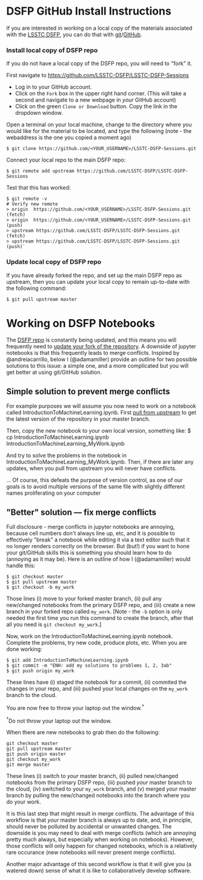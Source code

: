 # DSFP GitHub Install Instructions

If you are interested in working on a local copy of the materials associated with the [LSSTC DSFP](https://astrodatascience.org/), you can do that with [git](https://git-scm.com/)/[GitHub](https://github.com/).


### Install local copy of DSFP repo
If you do not have a local copy of the DSFP repo, you will need to "fork" it. 

First navigate to https://github.com/LSSTC-DSFP/LSSTC-DSFP-Sessions

  -  Log in to your GitHub account.
  -  Click on the `Fork` box in the upper right hand corner. (This will take a second and navigate to a new webpage in *your* GitHub account)
  -  Click on the green `Clone or Download` button. Copy the link in the dropdown window. 

Open a terminal on your local machine, change to the directory where you would like for the material to be located, and type the following (note - the webaddress is the one you copied a moment ago)
    
    $ git clone https://github.com/<YOUR_USERNAME>/LSSTC-DSFP-Sessions.git

Connect your local repo to the main DSFP repo:
    
    $ git remote add upstream https://github.com/LSSTC-DSFP/LSSTC-DSFP-Sessions

Test that this has worked:
    
    $ git remote -v
    # Verify new remote
    > origin  https://github.com/<YOUR_USERNAME>/LSSTC-DSFP-Sessions.git (fetch)
    > origin  https://github.com/<YOUR_USERNAME>/LSSTC-DSFP-Sessions.git (push)
    > upstream https://github.com/LSSTC-DSFP/LSSTC-DSFP-Sessions.git (fetch)
    > upstream https://github.com/LSSTC-DSFP/LSSTC-DSFP-Sessions.git (push)`


### Update local copy of DSFP repo

If you have already forked the repo, and set up the main DSFP repo as upstream, then you can update your local copy to remain up-to-date with the following command:

    $ git pull upstream master

# Working on DSFP Notebooks

The [DSFP repo](https://github.com/LSSTC-DSFP/LSSTC-DSFP-Sessions) is constantly being updated, and this means you will frequently need to [update your fork of the repository](dsfp_github_faq.md#update-local-copy-of-dsfp-repo). A downside of jupyter notebooks is that this frequently leads to merge conflicts.  Inspired by @andreiacarrillo, below I (@adamamiller) provide an outline for two possible solutions to this issue: a simple one, and a more complicated but you will get better at using git/GitHub solution.

## Simple solution to prevent merge conflicts

For example purposes we will assume you now need to work on a notebook called IntroductionToMachineLearning.ipynb. First [pull from upstream](dsfp_github_faq.md#update-local-copy-of-dsfp-repo) to get the latest version of the repository in your master branch. 

Then, copy the new notebook to your own local version, something like:
    $ cp IntroductionToMachineLearning.ipynb IntroductionToMachineLearning_MyWork.ipynb

And try to solve the problems in the notebook in IntroductionToMachineLearning_MyWork.ipynb. Then, if there are later any updates, when you pull from upstream you will never have conflicts.

... Of course, this defeats the purpose of version control, as one of our goals is to avoid multiple versions of the same file with slightly different names proliferating on your computer

## "Better" solution –– fix merge conflicts

Full disclosure - merge conflicts in jupyter notebooks are annoying, because cell numbers don't always line up, etc, and it is possible to effectively "break" a notebook while editing it via a text editor such that it no longer renders correctly on the browser. But (but!) if you want to hone your git/GitHub skills this is something you should learn how to do (annoying as it may be). Here is an outline of how I (@adamamiller) would handle this:

    $ git checkout master
    $ git pull upstream master
    $ git checkout -b my_work
    
Those lines (i) move to your forked master branch, (ii) pull any new/changed notebooks from the primary DSFP repo, and (iii) create a new branch in your forked repo called `my_work`. [Note - the `-b` option is only needed the first time you run this command to create the branch, after that all you need is `git checkout my_work`.]

Now, work on the IntroductionToMachineLearning.ipynb notebook. Complete the problems, try new code, produce plots, etc. When you are done working:

    $ git add IntroductionToMachineLearning.ipynb
    $ git commit -m "ENH: add my solutions to problems 1, 2, 3ab"
    $ git push origin my_work

These lines have (i) staged the notebook for a commit, (ii) commited the changes in your repo, and (iii) pushed your local changes on the `my_work` branch to the cloud.

You are now free to throw your laptop out the window.$^\dagger$

$^\dagger$Do not throw your laptop out the window.

When there are new notebooks to grab then do the following: 

    git checkout master
    git pull upstream master
    git push origin master
    git checkout my_work
    git merge master

These lines (i) switch to *your* master branch, (ii) pulled new/changed notebooks from the primary DSFP repo, (iii) pushed *your* master branch to the cloud, (iv) switched to your `my_work` branch, and (v) merged *your* master branch by pulling the new/changed notebooks into the branch where you do your work. 

It is this last step that might result in merge conflicts. The advantage of this workflow is that *your* master branch is always up to date, and, in principle, should never be polluted by accidental or unwanted changes. The downside is you may need to deal with merge conflicts (which are annoying pretty much always, but especially when working on notebooks). However, those conflicts will only happen for changed notebooks, which is a relatively rare occurance (new notebooks will never present merge conflicts).

Another major advantage of this second workflow is that it will give you (a watered down) sense of what it is like to collaboratively develop software.
